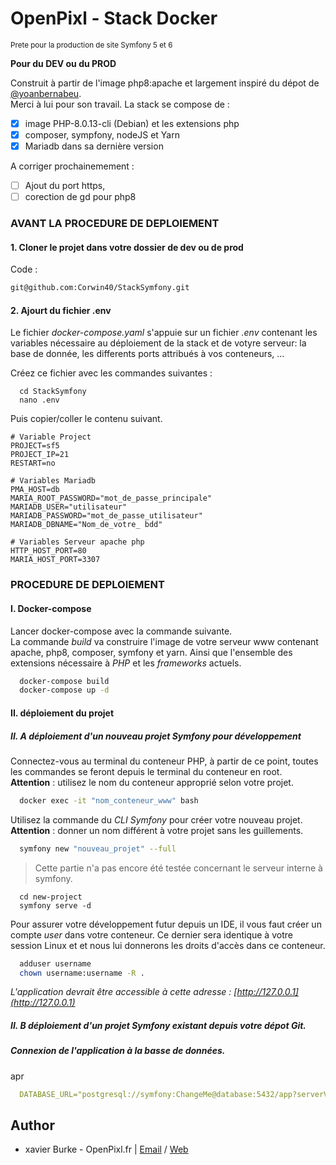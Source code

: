 # OpenPixl - Stack Docker
<small>Prete pour la production de site Symfony 5 et 6</small>

**Pour du DEV ou du PROD**

Construit à partir de l'image php8:apache et largement inspiré du dépot de [@yoanbernabeu](https://github.com/yoanbernabeu).  
Merci à lui pour son travail.
La stack se compose de :
- [x] image PHP-8.0.13-cli (Debian) et les extensions php
- [x] composer, sympfony, nodeJS et Yarn
- [x] Mariadb dans sa dernière version

A corriger prochainemement :
- [ ] Ajout du port https,
- [ ] corection de gd pour php8

### AVANT LA PROCEDURE DE DEPLOIEMENT
#### 1. Cloner le projet dans votre dossier de dev ou de prod

Code :
```bash
git@github.com:Corwin40/StackSymfony.git
```
#### 2. Ajourt du fichier .env
Le fichier _docker-compose.yaml_ s'appuie sur un fichier _.env_ contenant les variables nécessaire au déploiement de la stack et de votyre serveur: la base de donnée, les  differents ports attribués à vos conteneurs, ...

Créez ce fichier avec les commandes suivantes :

```
  cd StackSymfony
  nano .env
```
Puis copier/coller le contenu suivant.

```
# Variable Project
PROJECT=sf5
PROJECT_IP=21
RESTART=no

# Variables Mariadb
PMA_HOST=db
MARIA_ROOT_PASSWORD="mot_de_passe_principale"
MARIADB_USER="utilisateur"
MARIADB_PASSWORD="mot_de_passe_utilisateur"
MARIADB_DBNAME="Nom_de_votre_ bdd"

# Variables Serveur apache php
HTTP_HOST_PORT=80
MARIA_HOST_PORT=3307

```

### PROCEDURE DE DEPLOIEMENT

#### I. Docker-compose
Lancer docker-compose avec la commande suivante.  
La commande _build_ va construire l'image de votre serveur www contenant apache, php8, composer, symfony et yarn. Ainsi que l'ensemble des extensions nécessaire à _PHP_ et les _frameworks_ actuels. 

```bash
  docker-compose build
  docker-compose up -d
```
#### II. déploiement du projet

##### II. A déploiement d'un nouveau projet Symfony pour développement
Connectez-vous au terminal du conteneur PHP, à partir de ce point, toutes les commandes se feront depuis le terminal du conteneur en root.  
**Attention** : utilisez le nom du conteneur approprié selon votre projet.

```bash
  docker exec -it "nom_conteneur_www" bash
```

Utilisez la commande du _CLI Symfony_ pour créer votre nouveau projet. 
**Attention** : donner un nom différent à votre projet sans les guillements.

```bash
  symfony new "nouveau_projet" --full
```

> Cette partie n'a pas encore été testée concernant le serveur interne à symfony.  

```
  cd new-project
  symfony serve -d
```

Pour assurer votre développement futur depuis un IDE, il vous faut créer un compte _user_ dans votre conteneur. Ce dernier sera identique à votre session Linux et et nous lui donnerons les droits d'accès dans ce conteneur.

```bash
  adduser username
  chown username:username -R .
```

*L'application devrait être accessible à cette adresse : [http://127.0.0.1](http://127.0.0.1)*

##### II. B déploiement d'un projet Symfony existant depuis votre dépot Git.


##### Connexion de l'application à la basse de données. 
apr 

```yaml
  DATABASE_URL="postgresql://symfony:ChangeMe@database:5432/app?serverVersion=13&charset=utf8"
```

## Author
- xavier Burke - OpenPixl.fr    |     [Email](xavier.burke@openpixl.fr)  /  [Web](ww.openpixl.fr)
